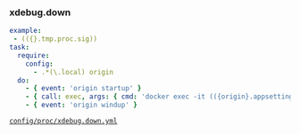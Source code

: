 ### xdebug.down

```yml
example:
 - (({}.tmp.proc.sig))
task:
  require:
    config:
      - .*(\.local) origin
  do:
    - { event: 'origin startup' }
    - { call: exec, args: { cmd: 'docker exec -it (({origin}.appsetting.tag))-www sudo phpdismod xdebug', out: true } }
    - { event: 'origin windup' }
```
[```config/proc/xdebug.down.yml```](../config/proc/xdebug.down.yml)
